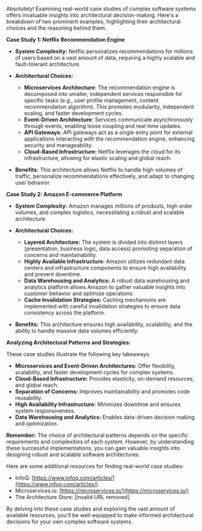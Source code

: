 Absolutely! Examining real-world case studies of complex software systems offers invaluable insights into architectural decision-making. Here's a breakdown of two prominent examples, highlighting their architectural choices and the reasoning behind them:

**Case Study 1: Netflix Recommendation Engine**

- **System Complexity:** Netflix personalizes recommendations for millions of users based on a vast amount of data, requiring a highly scalable and fault-tolerant architecture.
    
- **Architectural Choices:**
    
    - **Microservices Architecture:** The recommendation engine is decomposed into smaller, independent services responsible for specific tasks (e.g., user profile management, content recommendation algorithm). This promotes modularity, independent scaling, and faster development cycles.
    - **Event-Driven Architecture:** Services communicate asynchronously through events, enabling loose coupling and real-time updates.
    - **API Gateways:** API gateways act as a single entry point for external applications interacting with the recommendation engine, enhancing security and manageability.
    - **Cloud-Based Infrastructure:** Netflix leverages the cloud for its infrastructure, allowing for elastic scaling and global reach.
- **Benefits:** This architecture allows Netflix to handle high volumes of traffic, personalize recommendations effectively, and adapt to changing user behavior.
    

**Case Study 2: Amazon E-commerce Platform**

- **System Complexity:** Amazon manages millions of products, high order volumes, and complex logistics, necessitating a robust and scalable architecture.
    
- **Architectural Choices:**
    
    - **Layered Architecture:** The system is divided into distinct layers (presentation, business logic, data access) promoting separation of concerns and maintainability.
    - **Highly Available Infrastructure:** Amazon utilizes redundant data centers and infrastructure components to ensure high availability and prevent downtime.
    - **Data Warehousing and Analytics:** A robust data warehousing and analytics platform allows Amazon to gather valuable insights into customer behavior and optimize operations.
    - **Cache Invalidation Strategies:** Caching mechanisms are implemented with careful invalidation strategies to ensure data consistency across the platform.
- **Benefits:** This architecture ensures high availability, scalability, and the ability to handle massive data volumes efficiently.
    

**Analyzing Architectural Patterns and Strategies:**

These case studies illustrate the following key takeaways:

- **Microservices and Event-Driven Architectures:** Offer flexibility, scalability, and faster development cycles for complex systems.
- **Cloud-Based Infrastructure:** Provides elasticity, on-demand resources, and global reach.
- **Separation of Concerns:** Improves maintainability and promotes code reusability.
- **High Availability Infrastructure:** Minimizes downtime and ensures system responsiveness.
- **Data Warehousing and Analytics:** Enables data-driven decision making and optimization.

**Remember:** The choice of architectural patterns depends on the specific requirements and complexities of each system. However, by understanding these successful implementations, you can gain valuable insights into designing robust and scalable software architectures.

Here are some additional resources for finding real-world case studies:

- InfoQ: [https://www.infoq.com/articles/](https://www.infoq.com/articles/)
- Microservices.io: [https://microservices.io/](https://microservices.io/)
- The Architecture Store: [invalid URL removed]

By delving into these case studies and exploring the vast amount of available resources, you'll be well-equipped to make informed architectural decisions for your own complex software systems.